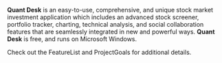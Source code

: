 **Quant Desk** is an easy-to-use, comprehensive, and unique stock market investment application which includes an advanced stock screener, portfolio tracker, charting, technical analysis, and social collaboration features that are seamlessly integrated in new and powerful ways. **Quant Desk** is free, and runs on Microsoft Windows.

Check out the FeatureList and ProjectGoals for additional details.